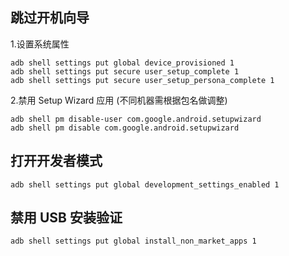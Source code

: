 ## 跳过开机向导
1.设置系统属性
```shell
adb shell settings put global device_provisioned 1
adb shell settings put secure user_setup_complete 1
adb shell settings put secure user_setup_persona_complete 1
```
2.禁用 Setup Wizard 应用 (不同机器需根据包名做调整)
```shell
adb shell pm disable-user com.google.android.setupwizard
adb shell pm disable com.google.android.setupwizard
```

## 打开开发者模式
```shell
adb shell settings put global development_settings_enabled 1
```

## 禁用 USB 安装验证
```
adb shell settings put global install_non_market_apps 1
```
